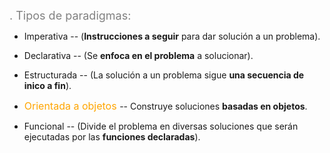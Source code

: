 

<span style="color:grey"><font size="4">
. Tipos de paradigmas:
</font></span>

- Imperativa -- (**Instrucciones a seguir** para dar solución a un problema).
- Declarativa -- (Se **enfoca en el problema** a solucionar).
- Estructurada -- (La solución a un problema sigue **una secuencia de inico a fin**).
- <span style="color:orange"><font size="3"> Orientada a objetos </font></span> -- Construye soluciones **basadas en objetos**.

- Funcional -- (Divide el problema en diversas soluciones que serán ejecutadas por las **funciones declaradas**).